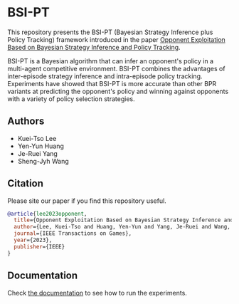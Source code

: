 # BSI-PT

This repository presents the BSI-PT (Bayesian Strategy Inference plus Policy Tracking) framework introduced in the paper [Opponent Exploitation Based on Bayesian Strategy Inference and Policy Tracking](https://ieeexplore.ieee.org/document/10148618).

BSI-PT is a Bayesian algorithm that can infer an opponent's policy in a multi-agent competitive environment. BSI-PT combines the advantages of inter-episode strategy inference and intra-episode policy tracking. Experiments have showed that BSI-PT is more accurate than other BPR variants at predicting the opponent's policy and winning against opponents with a variety of policy selection strategies.

## Authors
- Kuei-Tso Lee
- Yen-Yun Huang
- Je-Ruei Yang
- Sheng-Jyh Wang

## Citation

Please site our paper if you find this repository useful.

```bibtex
@article{lee2023opponent,
  title={Opponent Exploitation Based on Bayesian Strategy Inference and Policy Tracking},
  author={Lee, Kuei-Tso and Huang, Yen-Yun and Yang, Je-Ruei and Wang, Sheng-Jyh},
  journal={IEEE Transactions on Games},
  year={2023},
  publisher={IEEE}
}
```

## Documentation

Check [the documentation](https://jerry871002.github.io/bayesian-strategy-inference/) to see how to run the experiments.
